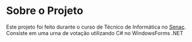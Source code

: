 # Sobre o Projeto

Este projeto foi feito durante o curso de Técnico de Informática no [Senac](https://www.sp.senac.br/ "Senac").
Consiste em uma urna de votação utilizando C# no WindowsForms .NET 
